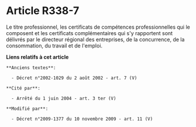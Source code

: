 # Article R338-7

Le titre professionnel, les certificats de compétences professionnelles qui le composent et les certificats complémentaires
qui s'y rapportent sont délivrés par le directeur régional des entreprises, de la concurrence, de la consommation, du travail
et de l'emploi.

**Liens relatifs à cet article**

	**Anciens textes**:

	  - Décret n°2002-1029 du 2 août 2002 - art. 7 (V)

	**Cité par**:

	  - Arrêté du 1 juin 2004 - art. 3 ter (V)

	**Modifié par**:

	  - Décret n°2009-1377 du 10 novembre 2009 - art. 11 (V)
